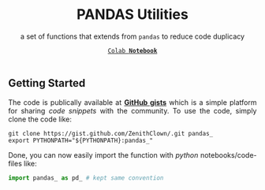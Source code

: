 <div align = "center">
<h1>PANDAS Utilities</h1>
<p>a set of functions that extends from <code>pandas</code> to reduce code duplicacy</p>
<a href = "#"><code>Colab <b>Notebook</b></code></a>
</div>

<br>

<div align = "justify">

## Getting Started

The code is publically available at [**GitHub gists**](https://gist.github.com/ZenithClown) which is a simple platform for sharing *code snippets* with the community. To use the code, simply clone the code like:

```shell
git clone https://gist.github.com/ZenithClown/.git pandas_
export PYTHONPATH="${PYTHONPATH}:pandas_"
```

Done, you can now easily import the function with *python* notebooks/code-files like:

```python
import pandas_ as pd_ # kept same convention
```

</div>